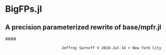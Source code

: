 # BigFPs.jl
## A precision parameterized rewrite of base/mpfr.jl

####<p align="right">`Jeffrey Sarnoff © 2016˗Jul˗14 ≏ New York City`</p>


